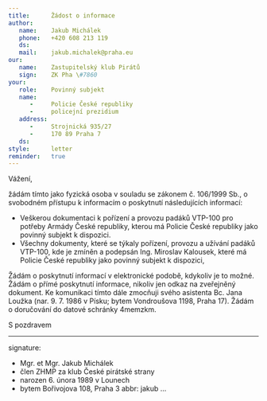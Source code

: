 ```yaml
---
title:      Žádost o informace
author:
   name:    Jakub Michálek
   phone:   +420 608 213 119
   ds:      
   mail:    jakub.michalek@praha.eu
our:
   name:    Zastupitelský klub Pirátů
   sign:    ZK Pha \#7860
your:
   role:    Povinný subjekt
   name:    
      -     Policie České republiky
      -     policejní prezidium
   address:
      -     Strojnická 935/27
      -     170 89 Praha 7
   ds:      
style:      letter
reminder:   true
---
```


Vážení,

žádám tímto jako fyzická osoba v souladu se zákonem č. 106/1999 Sb., o svobodném přístupu k informacím o poskytnutí následujících informací:

* Veškerou dokumentaci k pořízení a provozu padáků VTP-100 pro potřeby Armády České republiky, kterou má Policie České republiky jako povinný subjekt k dispozici.
* Všechny dokumenty, které se týkaly pořízení, provozu a užívání padáků VTP-100, kde je zmíněn a podepsán Ing. Miroslav Kalousek, které má Policie České republiky jako povinný subjekt k dispozici,

Žádám o poskytnutí informací v elektronické podobě, kdykoliv je to možné. Žádám o přímé poskytnutí informace, nikoliv jen odkaz na zveřejněný dokument. Ke komunikaci tímto dále zmocňuji svého asistenta Bc. Jana Loužka (nar. 9. 7. 1986 v Písku; bytem Vondroušova 1198, Praha 17). Žádám o doručování do datové schránky 4memzkm.

S pozdravem

---
signature: 
  - Mgr. et Mgr. Jakub Michálek
  - člen ZHMP za klub České pirátské strany
  - narozen 6. února 1989 v Lounech
  - bytem Bořivojova 108, Praha 3
abbr:       jakub
...

